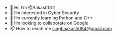 - 👋 Hi, I’m @Aakash1311
- 👀 I’m interested in Cyber Security
- 🌱 I’m currently learning Python and C++
- 💞️ I’m looking to collaborate on Google
- 📫 How to reach me singhaakash084@gmail.com

<!---
Aakash1311/Aakash1311 is a ✨ special ✨ repository because its `README.md` (this file) appears on your GitHub profile.
You can click the Preview link to take a look at your changes.
--->
